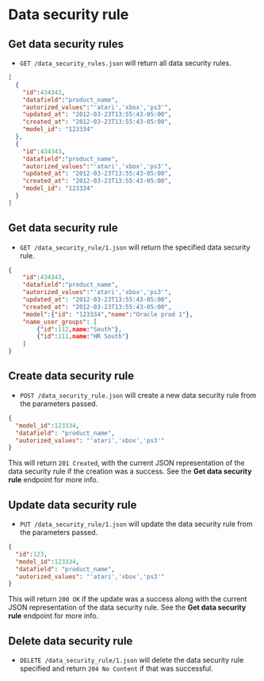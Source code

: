 Data security rule
==================

Get data security rules
-----------------------

* `GET /data_security_rules.json` will return all data security rules.

```json
[
  {
    "id":434343,
    "datafield":"product_name",
    "autorized_values":"'atari','xbox','ps3'",
    "updated_at": "2012-03-23T13:55:43-05:00",
    "created_at": "2012-03-23T13:55:43-05:00",
    "model_id": "123334"
  },
  {
    "id":434343,
    "datafield":"product_name",
    "autorized_values":"'atari','xbox','ps3'",
    "updated_at": "2012-03-23T13:55:43-05:00",
    "created_at": "2012-03-23T13:55:43-05:00",
    "model_id": "123334"
  }
]
```


Get data security rule
----------------------

* `GET /data_security_rule/1.json` will return the specified data security rule.

```json
{
    "id":434343,
    "datafield":"product_name",
    "autorized_values":"'atari','xbox','ps3'",
    "updated_at": "2012-03-23T13:55:43-05:00",
    "created_at": "2012-03-23T13:55:43-05:00",
    "model":{"id": "123334","name":"Oracle prod 1"},
    "name_user_groups": [
    	{"id":112,name:"South"},
    	{"id":111,name:"HR South"}
    ]
}
```

Create data security rule
-------------------------

* `POST /data_security_rule.json` will create a new data security rule from the parameters passed.

```json
{
  "model_id":123334,
  "datafield": "product_name",
  "autorized_values": "'atari','xbox','ps3'"
}
```

This will return `201 Created`, with the current JSON representation of the data security rule if the creation was a success. See the **Get data security rule** endpoint for more info. 


Update data security rule
-------------------------

* `PUT /data_security_rule/1.json` will update the data security rule from the parameters passed.

```json
{
  "id":123,
  "model_id":123334,
  "datafield": "product_name",
  "autorized_values": "'atari','xbox','ps3'"
}
```

This will return `200 OK` if the update was a success along with the current JSON representation of the data security rule. See the **Get data security rule** endpoint for more info.


Delete data security rule
-------------------------

* `DELETE /data_security_rule/1.json` will delete the data security rule specified and return `204 No Content` if that was successful.